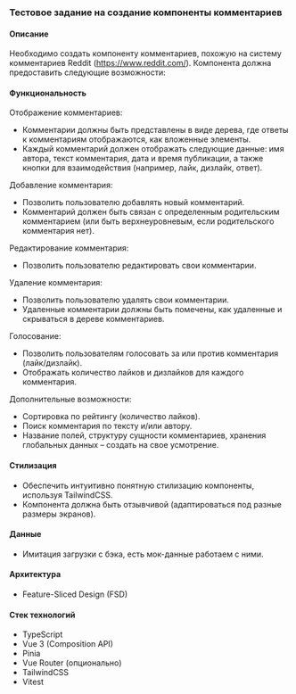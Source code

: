 ### Тестовое задание на создание компоненты комментариев

#### Описание
Необходимо создать компоненту комментариев, похожую на систему комментариев Reddit (https://www.reddit.com/). Компонента должна предоставить следующие возможности:

#### Функциональность
Отображение комментариев:
- Комментарии должны быть представлены в виде дерева, где ответы к комментариям отображаются, как вложенные элементы.
- Каждый комментарий должен отображать следующие данные: имя автора, текст комментария, дата и время публикации, а также кнопки для взаимодействия (например, лайк, дизлайк, ответ).

Добавление комментария:
- Позволить пользователю добавлять новый комментарий.
- Комментарий должен быть связан с определенным родительским комментарием (или быть верхнеуровневым, если родительского комментария нет).

Редактирование комментария:
- Позволить пользователю редактировать свои комментарии.

Удаление комментария:
- Позволить пользователю удалять свои комментарии.
- Удаленные комментарии должны быть помечены, как удаленные и скрываться в дереве комментариев.

Голосование:
- Позволить пользователям голосовать за или против комментария (лайк/дизлайк).
- Отображать количество лайков и дизлайков для каждого комментария.

Дополнительные возможности:
- Сортировка по рейтингу (количество лайков).
- Поиск комментария по тексту и/или автору.
- Название полей, структуру сущности комментариев, хранения глобальных данных – создать на свое усмотрение.

#### Стилизация
- Обеспечить интуитивно понятную стилизацию компоненты, используя TailwindCSS.
- Компонента должна быть отзывчивой (адаптироваться под разные размеры экранов).

#### Данные
- Имитация загрузки с бэка, есть мок-данные работаем с ними.

#### Архитектура
- Feature-Sliced Design (FSD)

#### Стек технологий
- TypeScript
- Vue 3 (Composition API)
- Pinia
- Vue Router (опционально)
- TailwindCSS
- Vitest
